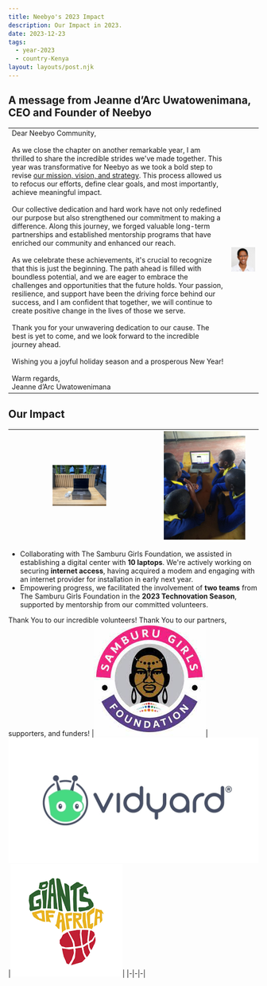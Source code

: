 ```yaml
---
title: Neebyo's 2023 Impact
description: Our Impact in 2023.
date: 2023-12-23
tags:
  - year-2023
  - country-Kenya
layout: layouts/post.njk
---
```

## A message from Jeanne d’Arc Uwatowenimana, CEO and Founder of Neebyo

| | |
|-|-|
|Dear Neebyo Community,<br/><br/>As we close the chapter on another remarkable year, I am thrilled to share the incredible strides we've made together. This year was transformative for Neebyo as we took a bold step to revise [our mission, vision, and strategy](https://www.neebyo.org/about/). This process allowed us to refocus our efforts, define clear goals, and most importantly, achieve meaningful impact.<br/><br/>Our collective dedication and hard work have not only redefined our purpose but also strengthened our commitment to making a difference. Along this journey, we forged valuable long-term partnerships and established mentorship programs that have enriched our community and enhanced our reach.<br/><br/>As we celebrate these achievements, it's crucial to recognize that this is just the beginning. The path ahead is filled with boundless potential, and we are eager to embrace the challenges and opportunities that the future holds. Your passion, resilience, and support have been the driving force behind our success, and I am confident that together, we will continue to create positive change in the lives of those we serve. <br/><br/>Thank you for your unwavering dedication to our cause. The best is yet to come, and we look forward to the incredible journey ahead. <br/><br/>Wishing you a joyful holiday season and a prosperous New Year! <br/><br/>Warm regards, <br/>Jeanne d’Arc Uwatowenimana|![Samburu Girls Foundation](/img/jeanne-profile.jpeg)|

## Our Impact
|<img src="/img/laptops-2023.jpg" alt="Laptops" width="40%"/>|<img src="/img/technovation-2023.JPG" alt="Technovation 2023" width="80%"/>|
|-|-|
- Collaborating with The Samburu Girls Foundation, we assisted in establishing a digital center with **10 laptops**. We're actively working on securing **internet access**, having acquired a modem and engaging with an internet provider for installation in early next year.
- Empowering progress, we facilitated the involvement of **two teams** from The Samburu Girls Foundation in the **2023 Technovation Season**, supported by mentorship from our committed volunteers.


Thank You to our incredible volunteers!
Thank You to our partners, supporters, and funders!
|![Samburu Girls Foundation](/img/samburu-girls-foundation-logo.jpeg)|![Vidyard](/img/Vidyard_logo_Full.jpeg)|![Giants of Africa](/img/giants-of-africa.png)|
|-|-|-|
